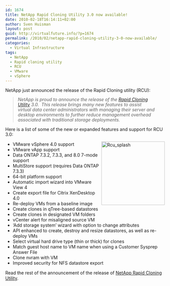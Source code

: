```yaml
---
id: 1674
title: NetApp Rapid Cloning Utility 3.0 now available!
date: 2010-02-18T16:14:11+02:00
author: Sven Huisman
layout: post
guid: http://virtualfuture.info/?p=1674
permalink: /2010/02/netapp-rapid-cloning-utility-3-0-now-available/
categories:
  - Virtual Infrastructure
tags:
  - NetApp
  - Rapid cloning utility
  - RCU
  - VMware
  - vSphere
---
```

<span style="line-height: 15px;">NetApp just announced the release of the Rapid Cloning utility (RCU):</span>

> <span style="line-height: 15px;"><em>NetApp is proud to announce the release of the </em><span style="line-height: 16px;"><a href="http://now.netapp.com/NOW/download/software/rapid_cloning/3.0/" target="_blank"><em>Rapid Cloning Utility</em></a><span style="line-height: 15px;"><em> 3.0.  This release brings </em><span style="line-height: 16px;"><em>many new features to assist virtual data center administrators with managing their server and desktop environments to further reduce management overhead associated with traditional storage deployments.</em> </span></span></span></span>

<span style="line-height: 15px;"><span style="line-height: 16px;"><span style="line-height: 15px;"></span></span></span><span style="line-height: 15px;"><span style="line-height: 16px;"><span style="line-height: 15px;"><span style="line-height: 16px;">Here is a list of some of the new or expanded features and support for RCU 3.0:</span></span></span></span>

<span style="line-height: normal; font-family: Arial, sans-serif; font-size: 12px;"></p> 

<ul>
  <li>
    VMware vSphere 4.0 support<a style="float: right;" onclick="window.open( this.href, '_blank', 'width=640,height=480,scrollbars=no,resizable=no,toolbar=no,directories=no,location=no,menubar=no,status=no,left=0,top=0' ); return false" href="http://blogs.netapp.com/.a/6a00d8341ca27e53ef0120a8b125bc970b-popup"><img style="margin: 0px 0px 5px 5px; width: 200px;" src="http://blogs.netapp.com/.a/6a00d8341ca27e53ef0120a8b125bc970b-200wi" alt="Rcu_splash" /></a>  
  </li>
  <li>
    VMware vApp support
  </li>
  <li>
    Data ONTAP 7.3.2, 7.3.3, and 8.0 7-mode support
  </li>
  <li>
    MultiStore support (requires Data ONTAP 7.3.3)
  </li>
  <li>
    64-bit platform support
  </li>
  <li>
    Automatic import wizard into VMware View 4
  </li>
  <li>
    Create export file for Citrix XenDesktop 4.0
  </li>
  <li>
    Re-deploy VMs from a baseline image
  </li>
  <li>
    Create clones in qTree-based datastores
  </li>
  <li>
    Create clones in designated VM folders
  </li>
  <li>
    vCenter alert for misaligned source VM
  </li>
  <li>
    &#8216;Add storage system&#8217; wizard with option to change attributes
  </li>
  <li>
    API enhanced to create, destroy and resize datastores, as well as re-deploy VMs
  </li>
  <li>
    Select virtual hard drive type (thin or thick) for clones
  </li>
  <li>
    Match guest host name to VM name when using a Customer Sysprep Answer File
  </li>
  <li>
    Clone nvram with VM
  </li>
  <li>
    Improved security for NFS datastore export
  </li>
</ul>

<p>
  Read the rest of the announcement of the release of <a title="RCU 3.0" href="http://blogs.netapp.com/virtualization/2010/02/rcu-30-now-available.html" target="_blank">NetApp Rapid Cloning Utility</a>.
</p>

<p>
  </span>
</p>